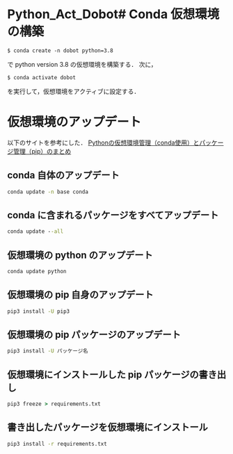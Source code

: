 # Python_Act_Dobot# Conda 仮想環境の構築

```pmd
$ conda create -n dobot python=3.8
```
で python version 3.8 の仮想環境を構築する．
次に，
```pmd
$ conda activate dobot
```
を実行して，仮想環境をアクティブに設定する．

# 仮想環境のアップデート

以下のサイトを参考にした．
[Pythonの仮想環境管理（conda使用）とパッケージ管理（pip）のまとめ](https://arakan-pgm-ai.hatenablog.com/entry/2019/07/01/000000)

## conda 自体のアップデート

```cmd
conda update -n base conda
```

## conda に含まれるパッケージをすべてアップデート

```cmd
conda update --all
```

## 仮想環境の python のアップデート

```cmd
conda update python
```

## 仮想環境の pip 自身のアップデート

```cmd
pip3 install -U pip3
```

## 仮想環境の pip パッケージのアップデート

```cmd
pip3 install -U パッケージ名
```

## 仮想環境にインストールした pip パッケージの書き出し

```cmd
pip3 freeze > requirements.txt
```

## 書き出したパッケージを仮想環境にインストール

```cmd
pip3 install -r requirements.txt
```